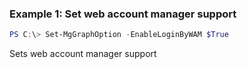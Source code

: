 ### Example 1: Set web account manager support
```powershell
PS C:\> Set-MgGraphOption -EnableLoginByWAM $True
```
 Sets web account manager support